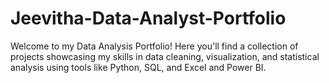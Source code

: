 # Jeevitha-Data-Analyst-Portfolio
Welcome to my Data Analysis Portfolio!  Here you'll find a collection of projects showcasing my skills in data cleaning, visualization, and statistical analysis using tools like Python, SQL, and Excel and Power BI.
